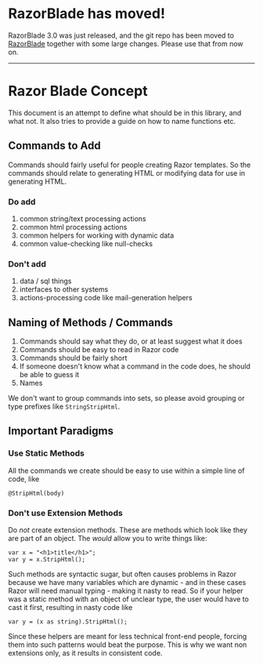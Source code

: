 # RazorBlade has moved!

RazorBlade 3.0 was just released, and the git repo has been moved to [RazorBlade](https://github.com/2sic/razor-blade) together with some large changes. 
Please use that from now on. 

---

# Razor Blade Concept
This document is an attempt to define what should be in this library, and what not. It also tries to provide a guide on how to name functions etc. 


## Commands to Add
Commands should fairly useful for people creating Razor templates. So the commands should relate to generating HTML or modifying data for use in generating HTML. 


### Do add
1. common string/text processing actions
1. common html processing actions
1. common helpers for working with dynamic data
1. common value-checking like null-checks


### Don't add
1. data / sql things
1. interfaces to other systems
1. actions-processing code like mail-generation helpers


## Naming of Methods / Commands
1. Commands should say what they do, or at least suggest what it does
1. Commands should be easy to read in Razor code
2. Commands should be fairly short
3. If someone doesn't know what a command in the code does, he should be able to guess it
4. Names 

We don't want to group commands into sets, so please avoid grouping or type prefixes like `StringStripHtml`. 




## Important Paradigms
### Use Static Methods
All the commands we create should be easy to use within a simple line of code, like
```
@StripHtml(body)
```
### Don't use Extension Methods
Do _not_ create extension methods. These are methods which look like they are part of an object. The _would_ allow you to write things like:
```
var x = "<h1>title</h1>";
var y = x.StripHtml();
```
Such methods are syntactic sugar, but often causes problems in Razor because we have many variables which are dynamic - and in these cases Razor will need manual typing - making it nasty to read. So if your helper was a static method with an object of unclear type, the user would have to cast it first, resulting in nasty code like
```
var y = (x as string).StripHtml();
```
Since these helpers are meant for less technical front-end people, forcing them into such patterns would beat the purpose. This is why we want non extensions only, as it results in consistent code. 
